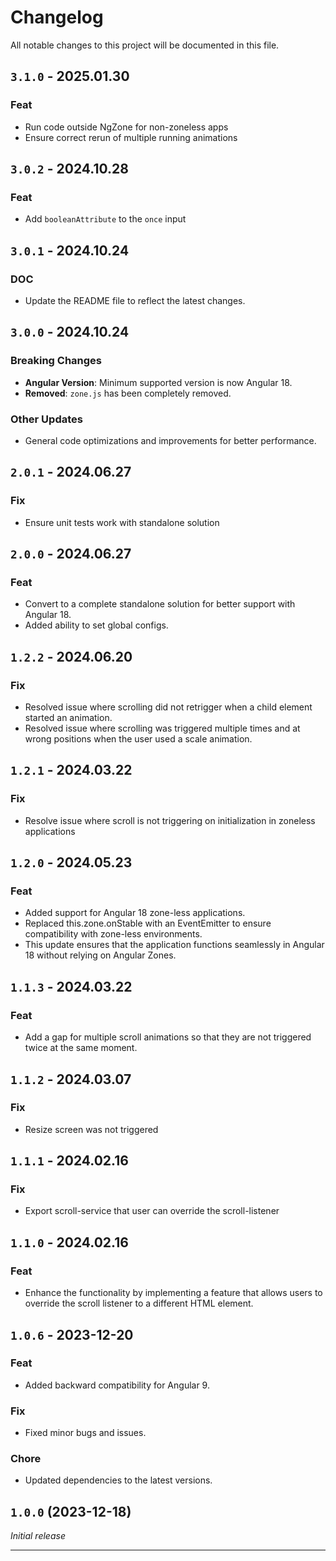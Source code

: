 # Changelog

All notable changes to this project will be documented in this file.

## `3.1.0` - 2025.01.30
### Feat
- Run code outside NgZone for non-zoneless apps
- Ensure correct rerun of multiple running animations

## `3.0.2` - 2024.10.28

### Feat

- Add `booleanAttribute` to the `once` input 

## `3.0.1` - 2024.10.24

### DOC

- Update the README file to reflect the latest changes.

## `3.0.0` - 2024.10.24

### Breaking Changes

- **Angular Version**: Minimum supported version is now Angular 18.
- **Removed**: `zone.js` has been completely removed.

### Other Updates

- General code optimizations and improvements for better performance.

## `2.0.1` - 2024.06.27

### Fix

- Ensure unit tests work with standalone solution

## `2.0.0` - 2024.06.27

### Feat

- Convert to a complete standalone solution for better support with Angular 18.
- Added ability to set global configs.

## `1.2.2` - 2024.06.20

### Fix

- Resolved issue where scrolling did not retrigger when a child element started an animation.
- Resolved issue where scrolling was triggered multiple times and at wrong positions when the user used a scale animation.

## `1.2.1` - 2024.03.22

### Fix

- Resolve issue where scroll is not triggering on initialization in zoneless applications

## `1.2.0` - 2024.05.23

### Feat

- Added support for Angular 18 zone-less applications.
- Replaced this.zone.onStable with an EventEmitter to ensure compatibility with zone-less environments.
- This update ensures that the application functions seamlessly in Angular 18 without relying on Angular Zones.

## `1.1.3` - 2024.03.22

### Feat

- Add a gap for multiple scroll animations so that they are not triggered twice at the same moment.

## `1.1.2` - 2024.03.07

### Fix

- Resize screen was not triggered

## `1.1.1` - 2024.02.16

### Fix

- Export scroll-service that user can override the scroll-listener

## `1.1.0` - 2024.02.16

### Feat

- Enhance the functionality by implementing a feature that allows users to override the scroll listener to a different HTML element.

## `1.0.6` - 2023-12-20

### Feat

- Added backward compatibility for Angular 9.

### Fix

- Fixed minor bugs and issues.

### Chore

- Updated dependencies to the latest versions.

## `1.0.0` (2023-12-18)

_Initial release_

---
